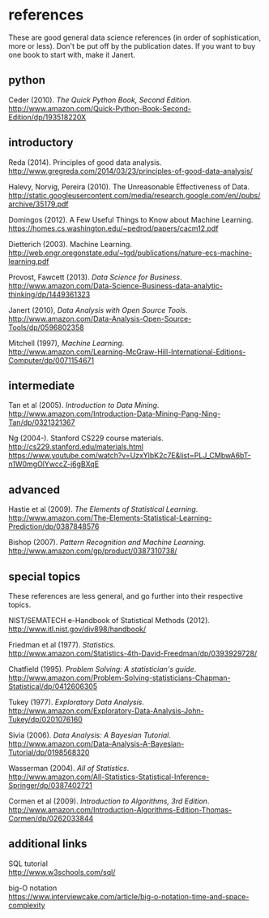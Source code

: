 # references
These are good general data science references (in order of sophistication, more or less). Don't be put
off by the publication dates. If you want to buy one book to start with, make it Janert.

## python
Ceder (2010). *The Quick Python Book, Second Edition*.  
http://www.amazon.com/Quick-Python-Book-Second-Edition/dp/193518220X

## introductory
Reda (2014). Principles of good data analysis.  
http://www.gregreda.com/2014/03/23/principles-of-good-data-analysis/

Halevy, Norvig, Pereira (2010). The Unreasonable Effectiveness of Data.  
http://static.googleusercontent.com/media/research.google.com/en//pubs/archive/35179.pdf

Domingos (2012). A Few Useful Things to Know about Machine Learning.  
https://homes.cs.washington.edu/~pedrod/papers/cacm12.pdf

Dietterich (2003). Machine Learning.  
http://web.engr.oregonstate.edu/~tgd/publications/nature-ecs-machine-learning.pdf

Provost, Fawcett (2013). *Data Science for Business*.  
http://www.amazon.com/Data-Science-Business-data-analytic-thinking/dp/1449361323

Janert (2010), *Data Analysis with Open Source Tools*.  
http://www.amazon.com/Data-Analysis-Open-Source-Tools/dp/0596802358

Mitchell (1997), *Machine Learning*.  
http://www.amazon.com/Learning-McGraw-Hill-International-Editions-Computer/dp/0071154671

## intermediate
Tan et al (2005). *Introduction to Data Mining*.  
http://www.amazon.com/Introduction-Data-Mining-Pang-Ning-Tan/dp/0321321367

Ng (2004-). Stanford CS229 course materials.  
http://cs229.stanford.edu/materials.html  
https://www.youtube.com/watch?v=UzxYlbK2c7E&list=PLJ_CMbwA6bT-n1W0mgOlYwccZ-j6gBXqE

## advanced
Hastie et al (2009). *The Elements of Statistical Learning*.  
http://www.amazon.com/The-Elements-Statistical-Learning-Prediction/dp/0387848576

Bishop (2007). *Pattern Recognition and Machine Learning*.  
http://www.amazon.com/gp/product/0387310738/

## special topics
These references are less general, and go further into their respective topics.  

NIST/SEMATECH e-Handbook of Statistical Methods (2012).  
http://www.itl.nist.gov/div898/handbook/

Friedman et al (1977). *Statistics*.  
http://www.amazon.com/Statistics-4th-David-Freedman/dp/0393929728/

Chatfield (1995). *Problem Solving: A statistician's guide*.  
http://www.amazon.com/Problem-Solving-statisticians-Chapman-Statistical/dp/0412606305

Tukey (1977). *Exploratory Data Analysis*.  
http://www.amazon.com/Exploratory-Data-Analysis-John-Tukey/dp/0201076160

Sivia (2006). *Data Analysis: A Bayesian Tutorial*.  
http://www.amazon.com/Data-Analysis-A-Bayesian-Tutorial/dp/0198568320

Wasserman (2004). *All of Statistics*.  
http://www.amazon.com/All-Statistics-Statistical-Inference-Springer/dp/0387402721

Cormen et al (2009). *Introduction to Algorithms, 3rd Edition*.  
http://www.amazon.com/Introduction-Algorithms-Edition-Thomas-Cormen/dp/0262033844

## additional links
SQL tutorial  
http://www.w3schools.com/sql/

big-O notation  
https://www.interviewcake.com/article/big-o-notation-time-and-space-complexity


